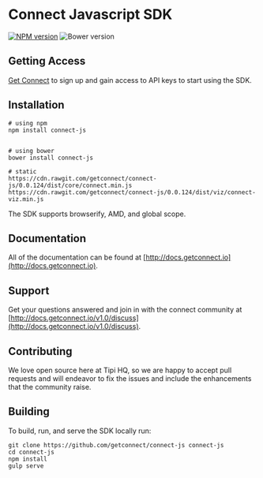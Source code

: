# Connect Javascript SDK
[![NPM version](http://img.shields.io/npm/v/connect-js.svg?style=flat)](https://www.npmjs.org/package/selectize)
![Bower version](http://img.shields.io/bower/v/connect-js.svg?style=flat)

## Getting Access

[Get Connect](https://getconnect.io) to sign up and gain access to API keys to start using the SDK.

## Installation

```ssh
# using npm
npm install connect-js


# using bower
bower install connect-js

# static
https://cdn.rawgit.com/getconnect/connect-js/0.0.124/dist/core/connect.min.js
https://cdn.rawgit.com/getconnect/connect-js/0.0.124/dist/viz/connect-viz.min.js

```

The SDK supports browserify, AMD, and global scope.

## Documentation

All of the documentation can be found at [http://docs.getconnect.io](http://docs.getconnect.io).

## Support

Get your questions answered and join in with the connect community at [http://docs.getconnect.io/v1.0/discuss](http://docs.getconnect.io/v1.0/discuss).

## Contributing

We love open source here at Tipi HQ, so we are happy to accept pull requests and will endeavor to fix the issues and include the enhancements that the community raise.

## Building

To build, run, and serve the SDK locally run:

```ssh
git clone https://github.com/getconnect/connect-js connect-js
cd connect-js
npm install
gulp serve
```
